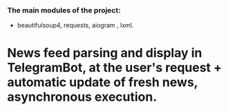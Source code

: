 ### The main modules of the project:
- beautifulsoup4, requests, aiogram , lxml.

# News feed parsing and display in TelegramBot, at the user's request + automatic update of fresh news, asynchronous execution.
